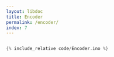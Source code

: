 ```yaml
---
layout: libdoc
title: Encoder
permalink: /encoder/
index: 7
---
```


```cpp
```

```cpp
{% include_relative code/Encoder.ino %}
```
